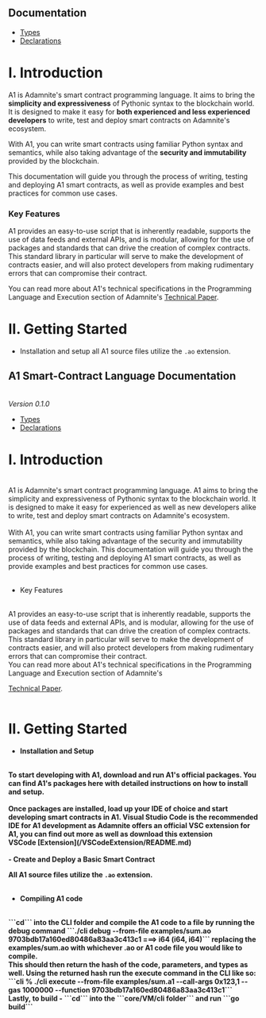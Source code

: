 ## Documentation

- [Types](Docs/Types.md)
- [Declarations](Docs/Declarations.md)


# I. Introduction

A1 is Adamnite's smart contract programming language. It aims to bring the **simplicity and expressiveness** of Pythonic syntax to the blockchain world. It is designed to make it easy for **both experienced and less experienced developers** to write, test and deploy smart contracts on Adamnite's ecosystem.

With A1, you can write smart contracts using familiar Python syntax and semantics, while also taking advantage of the **security and immutability** provided by the blockchain.

This documentation will guide you through the process of writing, testing and deploying A1 smart contracts,
as well as provide examples and best practices for common use cases.

### Key Features

A1 provides an easy-to-use script that is inherently readable, supports the use of data feeds and external APIs, and is modular, allowing for the use of packages and standards that can drive the creation of complex contracts. This standard library in particular will serve to make the development of contracts easier, and will also protect developers from making rudimentary errors that can compromise their contract.

You can read more about A1's technical specifications in the Programming Language and Execution section of Adamnite's [Technical Paper](https://adamnite.org/Adamnite_Technical_Paper.pdf).

# II. Getting Started

- Installation and setup all A1 source files utilize the `.ao` extension.
## A1 Smart-Contract Language Documentation
<br>
<i> Version 0.1.0 </i>

- [Types](Docs/Types.md)
- [Declarations](Docs/Declarations.md)


# I. Introduction
<br>
A1 is Adamnite's smart contract programming language. A1 aims to bring the simplicity and expressiveness of Pythonic syntax to the blockchain world. 
It is designed to make it easy for experienced as well as new developers alike to write, test and deploy smart contracts on Adamnite's ecosystem. 
<br> <br>
With A1, you can write smart contracts using familiar Python syntax and semantics, while also taking advantage of the security and immutability 
provided by the blockchain. This documentation will guide you through the process of writing, testing and deploying A1 smart contracts, 
as well as provide examples and best practices for common use cases.
<br><br>

- Key Features
<br>
A1 provides an easy-to-use script that is inherently readable,
supports the use of data feeds and external APIs, and is modular,
allowing for the use of packages and standards that can drive the
creation of complex contracts. This standard library in particular
will serve to make the development of contracts easier, and will
also protect developers from making rudimentary errors that can
compromise their contract.
<br>
You can read more about A1's technical specifications in the Programming Language and Execution section of Adamnite's 

[Technical Paper](https://adamnite.org/Adamnite_Technical_Paper.pdf).
<br><br>

# II. Getting Started
- <strong> Installation and Setup <strong>
<br>
To start developing with A1, download and run A1's official packages. You can find A1's packages here with detailed instructions
on how to install and setup. 
<br><br>
Once packages are installed, load up your IDE of choice and start developing smart contracts in A1. Visual Studio Code is the recommended IDE for A1 development as Adamnite offers an official VSC extension for A1, you can find out more as well as download this extension
<br>
VSCode [Extension](/VSCodeExtension/README.md)
<br><br>
- <strong> Create and Deploy a Basic Smart Contract </strong>
<br>

All A1 source files utilize the `.ao` extension.
<br> <br>
- <strong> Compiling A1 code </strong>
<br>
```cd``` into the CLI folder and compile the A1 code to a file by running the debug command ```./cli debug --from-file examples/sum.ao 
9703bdb17a160ed80486a83aa3c413c1 ===> i64 (i64, i64)``` replacing the examples/sum.ao with whichever .ao or A1 code file you would like to compile.
<br>
This should then return the hash of the code, parameters, and types as well. Using the returned hash run the execute command in the CLI like so:
```cli % ./cli execute --from-file examples/sum.a1 --call-args 0x123,1 --gas 1000000 --function 9703bdb17a160ed80486a83aa3c413c1```
<br>
Lastly, to build - ```cd``` into the ```core/VM/cli folder``` and run ```go build```
